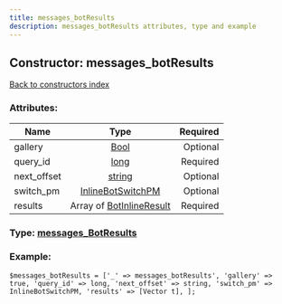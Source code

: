 ```yaml
---
title: messages_botResults
description: messages_botResults attributes, type and example
---
```

## Constructor: messages\_botResults  
[Back to constructors index](index.md)



### Attributes:

| Name     |    Type       | Required |
|----------|:-------------:|---------:|
|gallery|[Bool](../types/Bool.md) | Optional|
|query\_id|[long](../types/long.md) | Required|
|next\_offset|[string](../types/string.md) | Optional|
|switch\_pm|[InlineBotSwitchPM](../types/InlineBotSwitchPM.md) | Optional|
|results|Array of [BotInlineResult](../types/BotInlineResult.md) | Required|



### Type: [messages\_BotResults](../types/messages_BotResults.md)


### Example:

```
$messages_botResults = ['_' => messages_botResults', 'gallery' => true, 'query_id' => long, 'next_offset' => string, 'switch_pm' => InlineBotSwitchPM, 'results' => [Vector t], ];
```